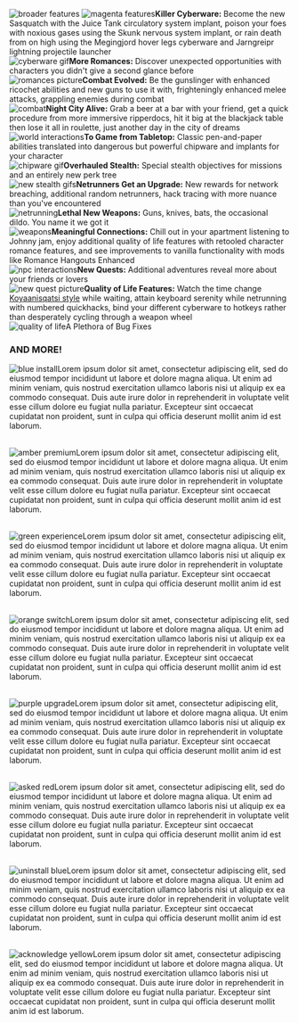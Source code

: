 ![broader features](https://i.imgur.com/MAxhAgf.png)
![magenta features](https://i.imgur.com/vGEWTAw.png)**Killer Cyberware:** Become the new Sasquatch with the Juice Tank circulatory system implant, poison your foes with noxious gases using the Skunk nervous system implant, or rain death from on high using the Megingjord hover legs cyberware and Jarngreipr lightning projectile launcher\
![cyberware gif](https://i.imgur.com/WqJIZUQ.png)**More Romances:** Discover unexpected opportunities with characters you didn't give a second glance before\
![romances picture](https://i.imgur.com/tqMlbEN.png)**Combat Evolved:** Be the gunslinger with enhanced ricochet abilities and new guns to use it with, frighteningly enhanced melee attacks, grappling enemies during combat\
![combat](https://i.imgur.com/6RS5jlq.png)**Night City Alive:** Grab a beer at a bar with your friend, get a quick procedure from more immersive ripperdocs, hit it big at the blackjack table then lose it all in roulette, just another day in the city of dreams\
![world interactions](https://i.imgur.com/9fs0vOZ.png)**To Game from Tabletop:** Classic pen-and-paper abilities translated into dangerous but powerful chipware and implants for your character\
![chipware gif](https://i.imgur.com/72XquCp.png)**Overhauled Stealth:** Special stealth objectives for missions and an entirely new perk tree\
![new stealth gifs](https://i.imgur.com/ENECMJH.png)**Netrunners Get an Upgrade:** New rewards for network breaching, additional random netrunners, hack tracing with more nuance than you've encountered\
![netrunning](https://i.imgur.com/po0qgYr.png)**Lethal New Weapons:** Guns, knives, bats, the occasional dildo. You name it we got it\
![weapons](https://i.imgur.com/YCQYnlT.png)**Meaningful Connections:** Chill out in your apartment listening to Johnny jam, enjoy additional quality of life features with retooled character romance features, and see improvements to vanilla functionality with mods like Romance Hangouts Enhanced\
![npc interactions](https://i.imgur.com/HyxeR3Y.png)**New Quests:** Additional adventures reveal more about your friends or lovers\
![new quest picture](https://i.imgur.com/jAWLqC4.png)**Quality of Life Features:** Watch the time change [Koyaanisqatsi style](https://youtu.be/QI2IlA3ztIo?t=124) while waiting, attain keyboard serenity while netrunning with numbered quickhacks, bind your different cyberware to hotkeys rather than desperately cycling through a weapon wheel\
![quality of life](https://i.imgur.com/uAqVNDp.png)A Plethora of Bug Fixes

### AND MORE!

![blue install](https://i.imgur.com/kycrJIe.png)Lorem ipsum dolor sit amet, consectetur adipiscing elit, sed do eiusmod tempor incididunt ut labore et dolore magna aliqua. Ut enim ad minim veniam, quis nostrud exercitation ullamco laboris nisi ut aliquip ex ea commodo consequat. Duis aute irure dolor in reprehenderit in voluptate velit esse cillum dolore eu fugiat nulla pariatur. Excepteur sint occaecat cupidatat non proident, sunt in culpa qui officia deserunt mollit anim id est laborum.

\
![amber premium](https://i.imgur.com/MiqUdnt.png)Lorem ipsum dolor sit amet, consectetur adipiscing elit, sed do eiusmod tempor incididunt ut labore et dolore magna aliqua. Ut enim ad minim veniam, quis nostrud exercitation ullamco laboris nisi ut aliquip ex ea commodo consequat. Duis aute irure dolor in reprehenderit in voluptate velit esse cillum dolore eu fugiat nulla pariatur. Excepteur sint occaecat cupidatat non proident, sunt in culpa qui officia deserunt mollit anim id est laborum.

\
![green experience](https://i.imgur.com/HuYEqyy.png)Lorem ipsum dolor sit amet, consectetur adipiscing elit, sed do eiusmod tempor incididunt ut labore et dolore magna aliqua. Ut enim ad minim veniam, quis nostrud exercitation ullamco laboris nisi ut aliquip ex ea commodo consequat. Duis aute irure dolor in reprehenderit in voluptate velit esse cillum dolore eu fugiat nulla pariatur. Excepteur sint occaecat cupidatat non proident, sunt in culpa qui officia deserunt mollit anim id est laborum.

\
![orange switch](https://i.imgur.com/IeUXu49.png)Lorem ipsum dolor sit amet, consectetur adipiscing elit, sed do eiusmod tempor incididunt ut labore et dolore magna aliqua. Ut enim ad minim veniam, quis nostrud exercitation ullamco laboris nisi ut aliquip ex ea commodo consequat. Duis aute irure dolor in reprehenderit in voluptate velit esse cillum dolore eu fugiat nulla pariatur. Excepteur sint occaecat cupidatat non proident, sunt in culpa qui officia deserunt mollit anim id est laborum.

\
![purple upgrade](https://i.imgur.com/F4jHNO1.png)Lorem ipsum dolor sit amet, consectetur adipiscing elit, sed do eiusmod tempor incididunt ut labore et dolore magna aliqua. Ut enim ad minim veniam, quis nostrud exercitation ullamco laboris nisi ut aliquip ex ea commodo consequat. Duis aute irure dolor in reprehenderit in voluptate velit esse cillum dolore eu fugiat nulla pariatur. Excepteur sint occaecat cupidatat non proident, sunt in culpa qui officia deserunt mollit anim id est laborum.

\
![asked red](https://i.imgur.com/oyK4HTF.png)Lorem ipsum dolor sit amet, consectetur adipiscing elit, sed do eiusmod tempor incididunt ut labore et dolore magna aliqua. Ut enim ad minim veniam, quis nostrud exercitation ullamco laboris nisi ut aliquip ex ea commodo consequat. Duis aute irure dolor in reprehenderit in voluptate velit esse cillum dolore eu fugiat nulla pariatur. Excepteur sint occaecat cupidatat non proident, sunt in culpa qui officia deserunt mollit anim id est laborum.

\
![uninstall blue](https://i.imgur.com/yySMKE7.png)Lorem ipsum dolor sit amet, consectetur adipiscing elit, sed do eiusmod tempor incididunt ut labore et dolore magna aliqua. Ut enim ad minim veniam, quis nostrud exercitation ullamco laboris nisi ut aliquip ex ea commodo consequat. Duis aute irure dolor in reprehenderit in voluptate velit esse cillum dolore eu fugiat nulla pariatur. Excepteur sint occaecat cupidatat non proident, sunt in culpa qui officia deserunt mollit anim id est laborum.

\
![acknowledge yellow](https://i.imgur.com/SGTyk02.png)Lorem ipsum dolor sit amet, consectetur adipiscing elit, sed do eiusmod tempor incididunt ut labore et dolore magna aliqua. Ut enim ad minim veniam, quis nostrud exercitation ullamco laboris nisi ut aliquip ex ea commodo consequat. Duis aute irure dolor in reprehenderit in voluptate velit esse cillum dolore eu fugiat nulla pariatur. Excepteur sint occaecat cupidatat non proident, sunt in culpa qui officia deserunt mollit anim id est laborum.
